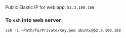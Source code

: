 Public Elastic IP for web app: `52.3.100.168`
### To `ssh` into web server: 
`ssh -i ~Path/To/Private/Key.pem ubuntu@52.3.100.168`
